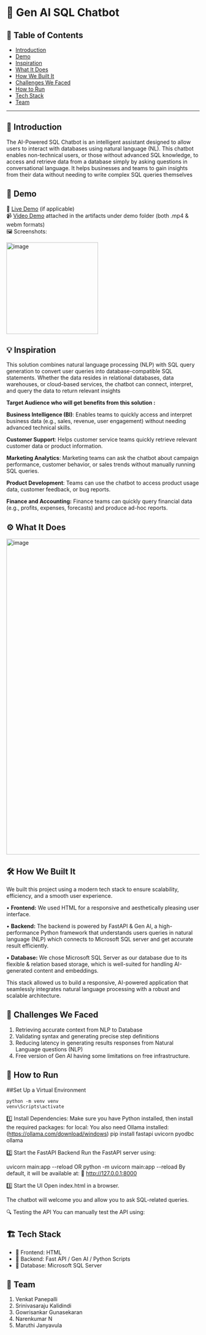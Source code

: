 # 🚀 Gen AI SQL Chatbot

## 📌 Table of Contents
- [Introduction](#introduction)
- [Demo](#demo)
- [Inspiration](#inspiration)
- [What It Does](#what-it-does)
- [How We Built It](#how-we-built-it)
- [Challenges We Faced](#challenges-we-faced)
- [How to Run](#how-to-run)
- [Tech Stack](#tech-stack)
- [Team](#team)

---

## 🎯 Introduction
The AI-Powered SQL Chatbot is an intelligent assistant designed to allow users to interact with databases using natural language (NL). This chatbot enables non-technical users, or those without advanced SQL knowledge, to access and retrieve data from a database simply by asking questions in conversational language. It helps businesses and teams to gain insights from their data without needing to write complex SQL queries themselves

## 🎥 Demo
🔗 [Live Demo](#) (if applicable)  
📹 [Video Demo](#) attached in the artifacts under demo folder (both .mp4 & webm formats)  
🖼️ Screenshots:

<img width="239" alt="image" src="https://github.com/user-attachments/assets/250789e9-c592-4236-a532-4e23e3b42fd5" />


## 💡 Inspiration
This solution combines natural language processing (NLP) with SQL query generation to convert user queries into database-compatible SQL statements. Whether the data resides in relational databases, data warehouses, or cloud-based services, the chatbot can connect, interpret, and query the data to return relevant insights

**Target Audience who will get benefits from this solution :**

**Business Intelligence (BI)**: Enables teams to quickly access and interpret business data (e.g., sales, revenue, user engagement) without needing advanced technical skills.

**Customer Support**: Helps customer service teams quickly retrieve relevant customer data or product information.

**Marketing Analytics**: Marketing teams can ask the chatbot about campaign performance, customer behavior, or sales trends without manually running SQL queries.

**Product Development**: Teams can use the chatbot to access product usage data, customer feedback, or bug reports.

**Finance and Accounting:** Finance teams can quickly query financial data (e.g., profits, expenses, forecasts) and produce ad-hoc reports.

## ⚙️ What It Does
<img width="823" alt="image" src="https://github.com/user-attachments/assets/e8e3deac-a3e4-4402-ab44-1acf80a2f3c6" />


## 🛠️ How We Built It
We built this project using a modern tech stack to ensure scalability, efficiency, and a smooth user experience.

• **Frontend:** We used HTML for a responsive and aesthetically pleasing user interface. 

• **Backend:** The backend is powered by FastAPI & Gen AI, a high-performance Python framework that understands users queries in natural language (NLP) which connects to Microsoft SQL server and get accurate result efficiently.

• **Database:** We chose Microsoft SQL Server as our database due to its flexible & relation based storage, which is well-suited for handling AI-generated content and embeddings.

This stack allowed us to build a responsive, AI-powered application that seamlessly integrates natural language processing with a robust and scalable architecture.

## 🚧 Challenges We Faced
1. Retrieving accurate context from NLP to Database
2. Validating syntax and generating precise step definitions
3. Reducing latency in generating results responses from Natural Language questions (NLP)
4. Free version of Gen AI having some limitations on free infrastructure.


## 🏃 How to Run

##Set Up a Virtual Environment

    python -m venv venv
    venv\Scripts\activate

1️⃣ Install Dependencies:
Make sure you have Python installed, then install the required packages:
for local: You also need Ollama installed: (https://ollama.com/download/windows)
pip install fastapi uvicorn pyodbc ollama

2️⃣ Start the FastAPI Backend
Run the FastAPI server using:

uvicorn main:app --reload OR python -m uvicorn main:app --reload
By default, it will be available at:
🔗 http://127.0.0.1:8000

3️⃣ Start the UI
Open index.html in a browser.

The chatbot will welcome you and allow you to ask SQL-related queries.

🔍 Testing the API
You can manually test the API using:



## 🏗️ Tech Stack
- 🔹 Frontend: HTML
- 🔹 Backend: Fast API / Gen AI / Python Scripts
- 🔹 Database: Microsoft SQL Server


## 👥 Team
1. Venkat Panepalli
2. Srinivasaraju Kalidindi
3. Gowrisankar Gunasekaran
4. Narenkumar N
5. Maruthi Janyavula

